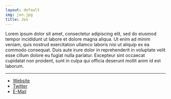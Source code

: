 ```yaml
---
layout: default
img: jon.jpg
title: Jon
---
```


Lorem ipsum dolor sit amet, consectetur adipiscing elit, sed do eiusmod tempor incididunt ut labore et dolore magna aliqua. Ut enim ad minim veniam, quis nostrud exercitation ullamco laboris nisi ut aliquip ex ea commodo consequat. Duis aute irure dolor in reprehenderit in voluptate velit esse cillum dolore eu fugiat nulla pariatur. Excepteur sint occaecat cupidatat non proident, sunt in culpa qui officia deserunt mollit anim id est laborum.


<hr class="intro-divider">
<div>
  <ul class="list-inline">
    <li>
      <a href="https://jsul.ly" class="btn btn-default btn-xs" target="_blank">
      <i class="fa fa-globe fa-fw"></i> <span class="network-name">Website</span></a>
    </li>
    <li>
      <a href="https://twitter.com/jsul_ly" class="btn btn-default btn-xs" target="_blank">
      <i class="fa fa-twitter fa-fw"></i><span class="network-name">Twitter</span></a>
    </li>
    <li>
      <a href="mailto:jon@sullivans.co" class="btn btn-default btn-xs" target="_blank">
      <i class="fa fa-envelope fa-fw"></i><span class="network-name">E-Mail</span></a>
    </li>
  </ul>
</div>

